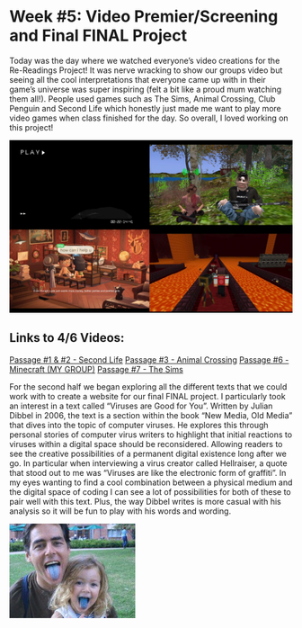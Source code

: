 # Week #5: Video Premier/Screening and Final FINAL Project

Today was the day where we watched everyone’s video creations for the Re-Readings Project! It was nerve wracking to show our groups video but seeing all the cool interpretations that everyone came up with in their game’s universe was super inspiring (felt a bit like a proud mum watching them all!). People used games such as The Sims, Animal Crossing, Club Penguin and Second Life which honestly just made me want to play more video games when class finished for the day. So overall, I loved working on this project!

<img src="peeps-videos.png">

## Links to 4/6 Videos:
[Passage #1 & #2 - Second Life](https://www.youtube.com/watch?v=KQGvEqaG5Ro&ab_channel=FinnArundel)
[Passage #3 - Animal Crossing](https://www.youtube.com/watch?v=2yYnmJMJ8Ks&feature=youtu.be&ab_channel=ZRF)
[Passage #6 - Minecraft (MY GROUP)](https://www.youtube.com/watch?v=J1A5MzelAxQ&feature=youtu.be&ab_channel=ziyunyuan)
[Passage #7 - The Sims](https://www.youtube.com/watch?v=leyVlwvDqNM&feature=youtu.be&ab_channel=unianlai)

For the second half we began exploring all the different texts that we could work with to create a website for our final FINAL project. I particularly took an interest in a text called “Viruses are Good for You”. Written by Julian Dibbel in 2006, the text is a section within the book “New Media, Old Media” that dives into the topic of computer viruses. He explores this through personal stories of computer virus writers to highlight that initial reactions to viruses within a digital space should be reconsidered. Allowing readers to see the creative possibilities of a permanent digital existence long after we go. In particular when interviewing a virus creator called Hellraiser, a quote that stood out to me was “Viruses are like the electronic form of graffiti”. In my eyes wanting to find a cool combination between a physical medium and the digital space of coding I can see a lot of possibilities for both of these to pair well with this text. Plus, the way Dibbel writes is more casual with his analysis so it will be fun to play with his words and wording. 

<img src="bluetongues.jpg">

